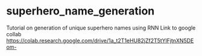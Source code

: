 # superhero_name_generation
Tutorial on generation of unique superhero names using RNN
Link to google collab https://colab.research.google.com/drive/1a_t2T1eHU82jZf2T5tYlFjtnXN5DEom-
